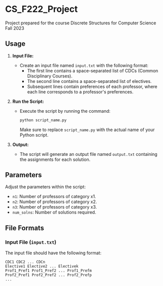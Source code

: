# CS_F222_Project
Project prepared for the course Discrete Structures for Computer Science Fall 2023

## Usage

1. **Input File:**
   - Create an input file named `input.txt` with the following format:
     - The first line contains a space-separated list of CDCs (Common Disciplinary Courses).
     - The second line contains a space-separated list of electives.
     - Subsequent lines contain preferences of each professor, where each line corresponds to a professor's preferences.

2. **Run the Script:**
   - Execute the script by running the command:
     ```bash
     python script_name.py
     ```
     Make sure to replace `script_name.py` with the actual name of your Python script.

3. **Output:**
   - The script will generate an output file named `output.txt` containing the assignments for each solution.

## Parameters

Adjust the parameters within the script:
- `n1`: Number of professors of category x1.
- `n2`: Number of professors of category x2.
- `n3`: Number of professors of category x3.
- `num_solns`: Number of solutions required.

## File Formats

### Input File (`input.txt`)

The input file should have the following format:

```plaintext
CDC1 CDC2 ... CDCn
Elective1 Elective2 ... Electivek
Prof1_Pref1 Prof1_Pref2 ... Prof1_Prefm
Prof2_Pref1 Prof2_Pref2 ... Prof2_Prefp
...
